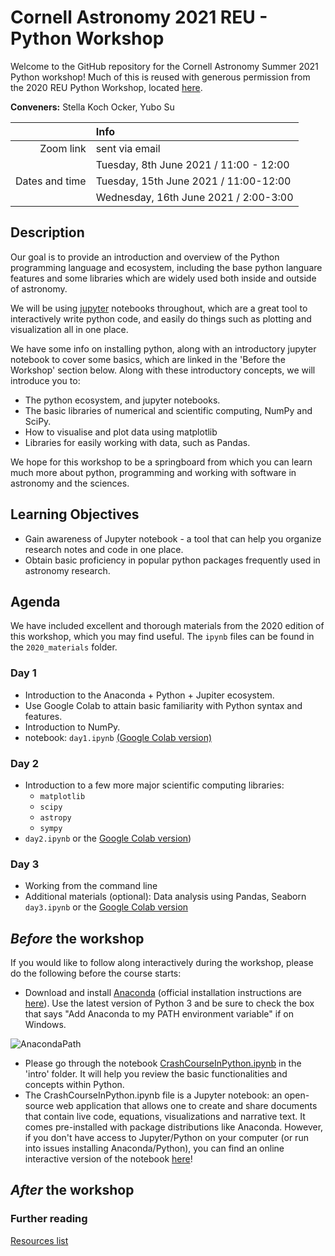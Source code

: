 # Cornell Astronomy 2021 REU - Python Workshop
Welcome to the GitHub repository for the Cornell Astronomy Summer 2021 Python
workshop! Much of this is reused with generous permission from the 2020 REU
Python Workshop, located [here](https://github.com/CUAstro-REU-Python-Workshop/2020-workshop/).

**Conveners:** Stella Koch Ocker, Yubo Su

|    |Info|
|---:|:---|
|Zoom link|sent via email|
|               | Tuesday, 8th June 2021 / 11:00 - 12:00|
|Dates and time | Tuesday, 15th June 2021 / 11:00-12:00|
|               | Wednesday, 16th June 2021 / 2:00-3:00|


## Description

Our goal is to provide an introduction and overview of the Python programming
language and ecosystem, including the base python languare features and some
libraries which are widely used both inside and outside of astronomy.

We will be using [jupyter](https://jupyter.org/) notebooks throughout, which are
a great tool to interactively write python code, and easily do things such as
plotting and visualization all in one place.

We have some info on installing python, along with an introductory jupyter
notebook to cover some basics, which are linked in the 'Before the Workshop'
section below. Along with these introductory concepts, we will introduce you to:

- The python ecosystem, and jupyter notebooks.
- The basic libraries of numerical and scientific computing, NumPy and SciPy.
- How to visualise and plot data using matplotlib
- Libraries for easily working with data, such as Pandas.

We hope for this workshop to be a springboard from which you can learn much more
about python, programming and working with software in astronomy and the
sciences.

## Learning Objectives

- Gain awareness of Jupyter notebook - a tool that can help you organize
  research notes and code in one place.
- Obtain basic proficiency in popular python packages frequently used in
  astronomy research.

## Agenda

We have included excellent and thorough materials from the 2020 edition of this
workshop, which you may find useful. The `ipynb` files can be found in the
`2020_materials` folder.

### Day 1

- Introduction to the Anaconda + Python + Jupiter ecosystem.
- Use Google Colab to attain basic familiarity with Python syntax and features.
- Introduction to NumPy.
- notebook: `day1.ipynb` [(Google Colab version)](https://colab.research.google.com/drive/1JZdyfnAu-A7pWduS59Uo3lKpiJNGEmKV?usp=sharing)

### Day 2

- Introduction to a few more major scientific computing libraries:
    - `matplotlib`
    - `scipy`
    - `astropy`
    - `sympy`
- `day2.ipynb` or the [Google Colab
  version](https://colab.research.google.com/github/yubo56/2021-workshop/blob/master/day2/day2.ipynb))

### Day 3

- Working from the command line
- Additional materials (optional): Data analysis using Pandas, Seaborn `day3.ipynb` or the [Google Colab
  version](https://colab.research.google.com/github/yubo56/2021-workshop/blob/master/2020_materials/day3/day3.ipynb)

## *Before* the workshop

If you would like to follow along interactively during the workshop, please do
the following before the course starts:

- Download and install [Anaconda](https://www.anaconda.com/download/) (official
  installation instructions are
  [here](https://docs.anaconda.com/anaconda/install/)). Use the latest version
  of Python 3 and be sure to check the box that says "Add Anaconda to my PATH
  environment variable" if on Windows.

![AnacondaPath](http://toolkit.geosci.xyz/_images/AnacondaPath.png)

- Please go through the notebook
  [CrashCourseInPython.ipynb](intro/CrashCourseInPython.ipynb) in the 'intro'
  folder. It will help you review the basic functionalities and concepts within
  Python.
- The CrashCourseInPython.ipynb file is a Jupyter notebook: an open-source web
  application that allows one to create and share documents that contain live
  code, equations, visualizations and narrative text. It comes pre-installed
  with package distributions like Anaconda. However, if you don't have access to
  Jupyter/Python on your computer (or run into issues installing
  Anaconda/Python), you can find an online interactive version of the notebook
  [here](https://colab.research.google.com/github/yubo56/2021-workshop/blob/master/intro/CrashCourseInPython.ipynb)!

## *After* the workshop


### Further reading
[Resources list](additional_resources.md)
